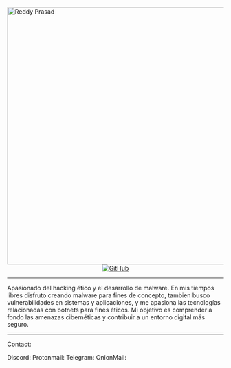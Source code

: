 <img src="https://www.securitylab.lat/upload/iblock/1a1/9dttgclzwgjwokfvxg1w3pq4jtjnhroq.jpg" alt="Reddy Prasad" align="left" width="600" height="600">

<p align="center">
	<a href="https://github.com/Voidnet01"><img src="https://img.shields.io/github/followers/reddyprasade.svg?label=GitHub&style=social" alt="GitHub"></a>
</p>

---

<p>Apasionado del hacking ético y el desarrollo de malware. En mis tiempos libres disfruto creando malware para fines de concepto, tambien busco vulnerabilidades en sistemas y aplicaciones, y me apasiona las tecnologías relacionadas con botnets para fines éticos. Mi objetivo es comprender a fondo las amenazas cibernéticas y contribuir a un entorno digital más seguro.
 </p>

-----
Contact:

Discord:
Protonmail:
Telegram:
OnionMail:
